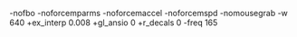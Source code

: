 -nofbo -noforcemparms -noforcemaccel -noforcemspd -nomousegrab -w 640 +ex_interp 0.008 +gl_ansio 0 +r_decals 0 -freq 165
